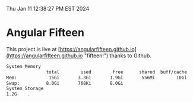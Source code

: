 Thu Jan 11 12:38:27 PM EST 2024

# Angular Fifteen


This project is live at [https://angularfifteen.github.io](https://angularfifteen.github.io "fifteen!") thanks to Github.

```bash
System Memory
               total        used        free      shared  buff/cache   available
Mem:            15Gi       3.3Gi       1.9Gi       556Mi        10Gi        11Gi
Swap:          8.0Gi       768Ki       8.0Gi
System Storage
1.2G	.
```
```bash

